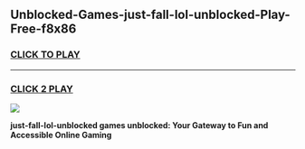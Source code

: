 
## Unblocked-Games-just-fall-lol-unblocked-Play-Free-f8x86
<h3>
<a href="https://premium76.site?title=just-fall-lol-unblocked&ref=18A1">CLICK TO PLAY</a></h3>
<hr>

<h3>
<a href="https://premium76.site?title=just-fall-lol-unblocked&ref=18A1">CLICK 2 PLAY</a>
  
</h3>

<a href="https://premium76.site?title=just-fall-lol-unblocked&ref=18A1"><img src="https://clearcache.store/games.png"></a>


**just-fall-lol-unblocked games unblocked: Your Gateway to Fun and Accessible Online Gaming**
